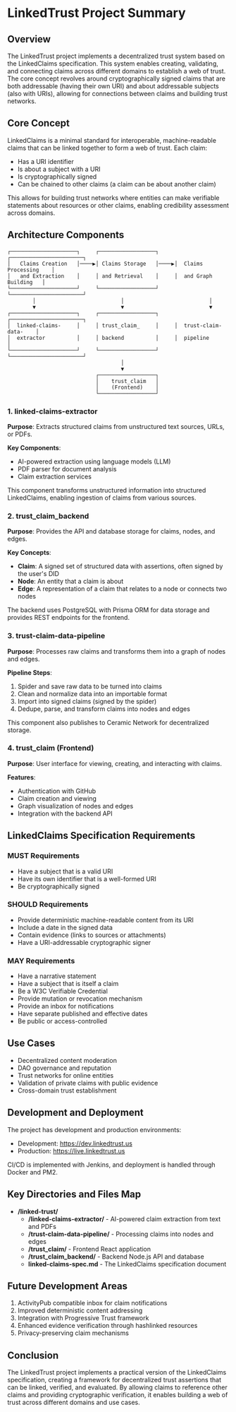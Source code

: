 # LinkedTrust Project Summary

## Overview

The LinkedTrust project implements a decentralized trust system based on the LinkedClaims specification. This system enables creating, validating, and connecting claims across different domains to establish a web of trust. The core concept revolves around cryptographically signed claims that are both addressable (having their own URI) and about addressable subjects (also with URIs), allowing for connections between claims and building trust networks.

## Core Concept

LinkedClaims is a minimal standard for interoperable, machine-readable claims that can be linked together to form a web of trust. Each claim:
- Has a URI identifier
- Is about a subject with a URI
- Is cryptographically signed
- Can be chained to other claims (a claim can be about another claim)

This allows for building trust networks where entities can make verifiable statements about resources or other claims, enabling credibility assessment across domains.

## Architecture Components

```
┌─────────────────────┐     ┌──────────────────┐     ┌───────────────────────┐
│   Claims Creation   │────▶│ Claims Storage   │────▶│  Claims Processing    │
│   and Extraction    │     │ and Retrieval    │     │  and Graph Building   │
└─────────────────────┘     └──────────────────┘     └───────────────────────┘
        │                           │                           │
        ▼                           ▼                           ▼
┌─────────────────────┐     ┌──────────────────┐     ┌───────────────────────┐
│  linked-claims-     │     │ trust_claim_     │     │  trust-claim-data-    │
│  extractor          │     │ backend          │     │  pipeline             │
└─────────────────────┘     └──────────────────┘     └───────────────────────┘
                                    │
                                    ▼
                            ┌──────────────────┐
                            │    trust_claim   │
                            │    (Frontend)    │
                            └──────────────────┘
```

### 1. linked-claims-extractor

**Purpose**: Extracts structured claims from unstructured text sources, URLs, or PDFs.

**Key Components**:
- AI-powered extraction using language models (LLM)
- PDF parser for document analysis
- Claim extraction services

This component transforms unstructured information into structured LinkedClaims, enabling ingestion of claims from various sources.

### 2. trust_claim_backend

**Purpose**: Provides the API and database storage for claims, nodes, and edges.

**Key Concepts**:
- **Claim**: A signed set of structured data with assertions, often signed by the user's DID
- **Node**: An entity that a claim is about
- **Edge**: A representation of a claim that relates to a node or connects two nodes

The backend uses PostgreSQL with Prisma ORM for data storage and provides REST endpoints for the frontend.

### 3. trust-claim-data-pipeline

**Purpose**: Processes raw claims and transforms them into a graph of nodes and edges.

**Pipeline Steps**:
1. Spider and save raw data to be turned into claims
2. Clean and normalize data into an importable format
3. Import into signed claims (signed by the spider)
4. Dedupe, parse, and transform claims into nodes and edges

This component also publishes to Ceramic Network for decentralized storage.

### 4. trust_claim (Frontend)

**Purpose**: User interface for viewing, creating, and interacting with claims.

**Features**:
- Authentication with GitHub
- Claim creation and viewing
- Graph visualization of nodes and edges
- Integration with the backend API

## LinkedClaims Specification Requirements

### MUST Requirements
- Have a subject that is a valid URI
- Have its own identifier that is a well-formed URI
- Be cryptographically signed

### SHOULD Requirements
- Provide deterministic machine-readable content from its URI
- Include a date in the signed data
- Contain evidence (links to sources or attachments)
- Have a URI-addressable cryptographic signer

### MAY Requirements
- Have a narrative statement
- Have a subject that is itself a claim
- Be a W3C Verifiable Credential
- Provide mutation or revocation mechanism
- Provide an inbox for notifications
- Have separate published and effective dates
- Be public or access-controlled

## Use Cases

- Decentralized content moderation
- DAO governance and reputation
- Trust networks for online entities
- Validation of private claims with public evidence
- Cross-domain trust establishment

## Development and Deployment

The project has development and production environments:
- Development: https://dev.linkedtrust.us
- Production: https://live.linkedtrust.us

CI/CD is implemented with Jenkins, and deployment is handled through Docker and PM2.

## Key Directories and Files Map

- **/linked-trust/**
  - **/linked-claims-extractor/** - AI-powered claim extraction from text and PDFs
  - **/trust-claim-data-pipeline/** - Processing claims into nodes and edges
  - **/trust_claim/** - Frontend React application
  - **/trust_claim_backend/** - Backend Node.js API and database
  - **linked-claims-spec.md** - The LinkedClaims specification document

## Future Development Areas

1. ActivityPub compatible inbox for claim notifications
2. Improved deterministic content addressing
3. Integration with Progressive Trust framework
4. Enhanced evidence verification through hashlinked resources
5. Privacy-preserving claim mechanisms

## Conclusion

The LinkedTrust project implements a practical version of the LinkedClaims specification, creating a framework for decentralized trust assertions that can be linked, verified, and evaluated. By allowing claims to reference other claims and providing cryptographic verification, it enables building a web of trust across different domains and use cases.
